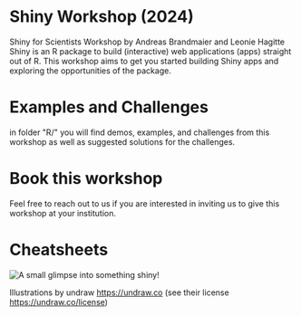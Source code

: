 # Shiny Workshop (2024)

Shiny for Scientists Workshop by Andreas Brandmaier and Leonie Hagitte  
Shiny is an R package to build (interactive) web applications (apps) straight out of R.
This workshop aims to get you started building Shiny apps and exploring the opportunities of the package.

# Examples and Challenges

in folder "R/" you will find demos, examples, and challenges from this workshop as well as suggested solutions for the challenges. 

# Book this workshop

Feel free to reach out to us if you are interested in inviting us to give this workshop at your institution.

# Cheatsheets
![A small glimpse into something shiny!](https://rstudio.github.io/cheatsheets/pngs/shiny.png)

Illustrations by undraw https://undraw.co (see their license https://undraw.co/license)


